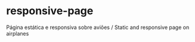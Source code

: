 # responsive-page
Página estática e responsiva sobre aviões / Static and responsive page on airplanes
